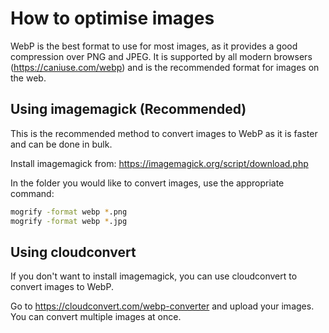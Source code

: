# How to optimise images

WebP is the best format to use for most images, as it provides a good compression over PNG and JPEG. It is supported by all modern browsers (https://caniuse.com/webp) and is the recommended format for images on the web.

## Using imagemagick (Recommended)

This is the recommended method to convert images to WebP as it is faster and can be done in bulk.

Install imagemagick from: https://imagemagick.org/script/download.php

In the folder you would like to convert images, use the appropriate command:

```bash
mogrify -format webp *.png
mogrify -format webp *.jpg
```

## Using cloudconvert

If you don't want to install imagemagick, you can use cloudconvert to convert images to WebP.

Go to https://cloudconvert.com/webp-converter and upload your images. You can convert multiple images at once.
